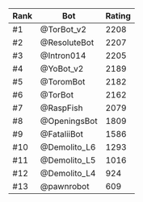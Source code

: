 Rank|Bot|Rating
---|---|---
#1|@TorBot_v2|2208
#2|@ResoluteBot|2207
#3|@Intron014|2205
#4|@YoBot_v2|2189
#5|@ToromBot|2182
#6|@TorBot|2162
#7|@RaspFish|2079
#8|@OpeningsBot|1809
#9|@FataliiBot|1586
#10|@Demolito_L6|1293
#11|@Demolito_L5|1016
#12|@Demolito_L4|924
#13|@pawnrobot|609
